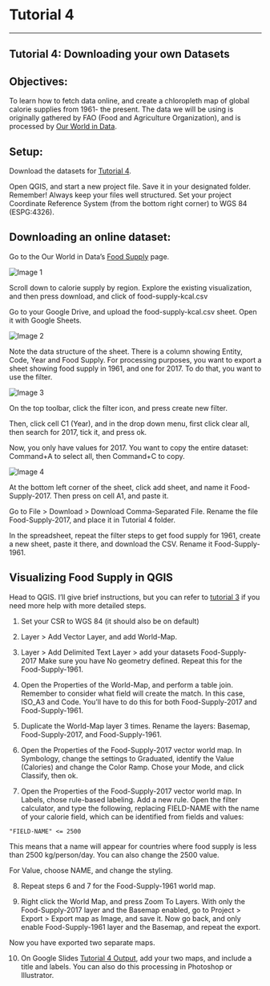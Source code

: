 # Tutorial 4
-------------------------

## Tutorial 4: Downloading your own Datasets

## Objectives: 

To learn how to fetch data online, and create a chloropleth map of global calorie supplies from 1961- the present. The data we will be using is originally gathered by FAO (Food and Agriculture Organization), and is processed by [Our World in Data](https://ourworldindata.org/food-supply#data-quality-definition).

## Setup: 

Download the datasets for [Tutorial 4](https://drive.google.com/drive/u/0/folders/1VbTYjmMWf-QU5HSvEjqAw4HZ7svzv69W). 

Open QGIS, and start a new project file. Save it in your designated folder. Remember! Always keep your files well structured. Set your project Coordinate Reference System (from the bottom right corner) to WGS 84 (ESPG:4326).

## Downloading an online dataset:

Go to the Our World in Data’s [Food Supply](https://ourworldindata.org/food-supply) page. 

![Image 1](/Mapping-Global-Foodscapes/assets/img/Tutorial-4/1-Tutorial-4.png)

Scroll down to calorie supply by region. Explore the existing visualization, and then press download, and click of food-supply-kcal.csv 

Go to your Google Drive, and upload the food-supply-kcal.csv sheet. Open it with Google Sheets. 

![Image 2](/Mapping-Global-Foodscapes/assets/img/Tutorial-4/2-Tutorial-4.png)

Note the data structure of the sheet. There is a column showing Entity, Code, Year and Food Supply. For processing purposes, you want to export a sheet showing food supply in 1961, and one for 2017. To do that, you want to use the filter. 

![Image 3](/Mapping-Global-Foodscapes/assets/img/Tutorial-4/3-Tutorial-4.png)

On the top toolbar, click the filter icon, and press create new filter. 

Then, click cell C1 (Year), and in the drop down menu, first click clear all, then search for 2017, tick it, and press ok. 

Now, you only have values for 2017. You want to copy the entire dataset: Command+A to select all, then Command+C to copy. 

![Image 4](/Mapping-Global-Foodscapes/assets/img/Tutorial-4/4-Tutorial-4.png)

At the bottom left corner of the sheet, click add sheet, and name it Food-Supply-2017. Then press on cell A1, and paste it. 

Go to File > Download > Download Comma-Separated File. Rename the file Food-Supply-2017, and place it in Tutorial 4 folder. 

In the spreadsheet, repeat the filter steps to get food supply for 1961, create a new sheet, paste it there, and download the CSV. Rename it Food-Supply-1961. 

## Visualizing Food Supply in QGIS 

Head to QGIS. I’ll give brief instructions, but you can refer to [tutorial 3](https://nf2337.github.io/Mapping-Global-Foodscapes/tutorial3) if you need more help with more detailed steps. 

1) Set your CSR to WGS 84 (it should also be on default) 

2) Layer > Add Vector Layer, and add World-Map. 

3) Layer > Add Delimited Text Layer > add your datasets Food-Supply-2017 Make sure you have No geometry defined. Repeat this for the Food-Supply-1961. 

4) Open the Properties of the World-Map, and perform a table join. Remember to consider what field will create the match. In this case, ISO_A3 and Code. You’ll have to do this for both Food-Supply-2017 and Food-Supply-1961. 

5) Duplicate the World-Map layer 3 times. Rename the layers: Basemap, Food-Supply-2017, and Food-Supply-1961.

6) Open the Properties of the Food-Supply-2017 vector world map. In Symbology, change the settings to Graduated, identify the Value (Calories) and change the Color Ramp. Chose your Mode, and click Classify, then ok.

7) Open the Properties of the Food-Supply-2017 vector world map. In Labels, chose rule-based labeling. Add a new rule. Open the filter calculator, and type the following, replacing FIELD-NAME with the name of your calorie field, which can be identified from fields and values: 
```
"FIELD-NAME" <= 2500
```
This means that a name will appear for countries where food supply is less than 2500 kg/person/day. You can also change the 2500 value. 

For Value, choose NAME, and change the styling. 

8) Repeat steps 6 and 7 for the Food-Supply-1961 world map. 

9) Right click the World Map, and press Zoom To Layers. With only the Food-Supply-2017 layer and the Basemap enabled, go to Project > Export > Export map as Image, and save it. Now go back, and only enable Food-Supply-1961 layer and the Basemap, and repeat the export. 

Now you have exported two separate maps. 

10) On Google Slides [Tutorial 4 Output](https://docs.google.com/presentation/d/1wQQ1f1jhq3TsfDewPWGO3PUGnwKnoPe2EQ4e_IXtRs4/), add your two maps, and include a title and labels. You can also do this processing in Photoshop or Illustrator. 
